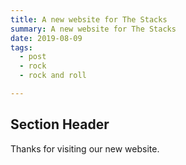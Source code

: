 ```yaml
---
title: A new website for The Stacks
summary: A new website for The Stacks
date: 2019-08-09
tags:
  - post
  - rock
  - rock and roll

---
```



## Section Header

Thanks for visiting our new website. 

